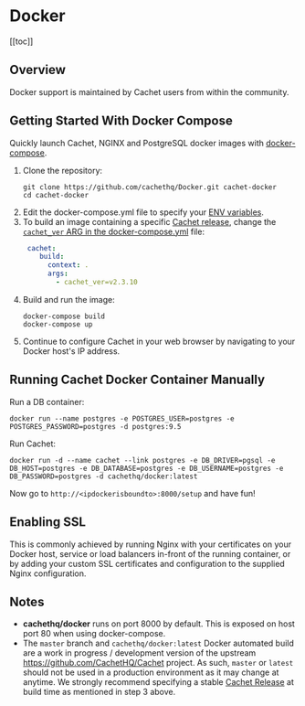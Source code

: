# Docker

[[toc]]

## Overview

Docker support is maintained by Cachet users from within the community.

## Getting Started With Docker Compose

Quickly launch Cachet, NGINX and PostgreSQL docker images with [docker-compose](https://docs.docker.com/compose/).

1. Clone the repository:
   ```shell
   git clone https://github.com/cachethq/Docker.git cachet-docker
   cd cachet-docker
    ```
2. Edit the docker-compose.yml file to specify your [ENV variables](https://github.com/cachethq/docker/blob/master/conf/.env.docker).
3. To build an image containing a specific [Cachet release](https://github.com/cachethq/cachet/releases), change the [`cachet_ver` ARG in the docker-compose.yml](https://github.com/CachetHQ/Docker/blob/master/docker-compose.yml) file:
   ```yaml
    cachet:
       build:
         context: .
         args:
           - cachet_ver=v2.3.10
   ```
4. Build and run the image:
   ```shell
   docker-compose build
   docker-compose up
    ```
5. Continue to configure Cachet in your web browser by navigating to your Docker host's IP address.

## Running Cachet Docker Container Manually

Run a DB container:
```shell
docker run --name postgres -e POSTGRES_USER=postgres -e POSTGRES_PASSWORD=postgres -d postgres:9.5
```

Run Cachet:

```shell
docker run -d --name cachet --link postgres -e DB_DRIVER=pgsql -e DB_HOST=postgres -e DB_DATABASE=postgres -e DB_USERNAME=postgres -e DB_PASSWORD=postgres -d cachethq/docker:latest
```

Now go to `http://<ipdockerisboundto>:8000/setup` and have fun!

## Enabling SSL

This is commonly achieved by running Nginx with your certificates on your Docker host, service or load balancers in-front of the running container, or by adding your custom SSL certificates and configuration to the supplied Nginx configuration.

## Notes

- **cachethq/docker** runs on port 8000 by default. This is exposed on host port 80 when using docker-compose.
- The `master` branch and `cachethq/docker:latest` Docker automated build are a work in progress / development version of the upstream https://github.com/CachetHQ/Cachet project. As such, `master` or `latest` should not be used in a production environment as it may change at anytime. We strongly recommend specifying a stable [Cachet Release](https://github.com/cachethq/cachet/releases) at build time as mentioned in step 3 above.

